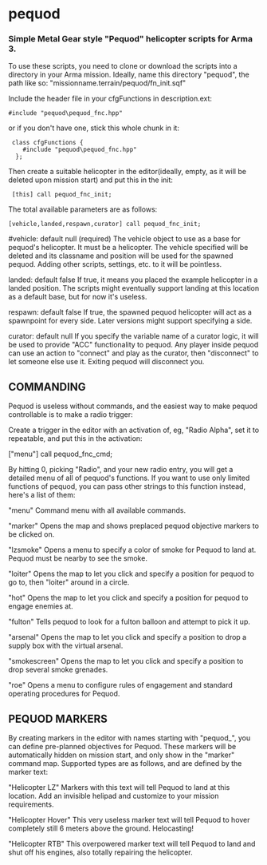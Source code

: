 # pequod
### Simple Metal Gear style "Pequod" helicopter scripts for Arma 3.

To use these scripts, you need to clone or download the scripts into a directory in your Arma mission.
Ideally, name this directory "pequod", the path like so: 
		"missionname.terrain/pequod/fn_init.sqf"

Include the header file in your cfgFunctions in description.ext:

	#include "pequod\pequod_fnc.hpp"

or if you don't have one, stick this whole chunk in it:

 	 class cfgFunctions {
	  	#include "pequod\pequod_fnc.hpp"
	  };

Then create a suitable helicopter in the editor(ideally, empty, as it will be deleted upon mission start) and put this in the init:

 	 [this] call pequod_fnc_init;

The total available parameters are as follows:

	[vehicle,landed,respawn,curator] call pequod_fnc_init;

#vehicle: default null (required)
The vehicle object to use as a base for pequod's helicopter. It must be a helicopter.
The vehicle specified will be deleted and its classname and position will be used for the spawned pequod.
Adding other scripts, settings, etc. to it will be pointless.
 
 landed: default false
 If true, it means you placed the example helicopter in a landed position.
 The scripts might eventually support landing at this location as a default base, but for now it's useless.
 
 respawn: default false
 If true, the spawned pequod helicopter will act as a spawnpoint for every side.
 Later versions might support specifying a side.
 
 curator: default null
 If you specify the variable name of a curator logic, it will be used to provide "ACC" functionality to pequod.
 Any player inside pequod can use an action to "connect" and play as the curator, then "disconnect" to let someone else use it.
 Exiting pequod will disconnect you.
 
## COMMANDING
Pequod is useless without commands, and the easiest way to make pequod controllable is to make a radio trigger:

Create a trigger in the editor with an activation of, eg, "Radio Alpha", set it to repeatable, and put this in the activation:

  ["menu"] call pequod_fnc_cmd;
 
By hitting 0, picking "Radio", and your new radio entry, you will get a detailed menu of all of pequod's functions.
If you want to use only limited functions of pequod, you can pass other strings to this function instead, here's a list of them:

"menu"        Command menu with all available commands.

"marker"      Opens the map and shows preplaced pequod objective markers to be clicked on.

"lzsmoke"     Opens a menu to specify a color of smoke for Pequod to land at. Pequod must be nearby to see the smoke.

"loiter"      Opens the map to let you click and specify a position for pequod to go to, then "loiter" around in a circle.

"hot"         Opens the map to let you click and specify a position for pequod to engage enemies at.

"fulton"      Tells pequod to look for a fulton balloon and attempt to pick it up.

"arsenal"     Opens the map to let you click and specify a position to drop a supply box with the virtual arsenal.

"smokescreen" Opens the map to let you click and specify a position to drop several smoke grenades.

"roe"         Opens a menu to configure rules of engagement and standard operating procedures for Pequod.



## PEQUOD MARKERS

By creating markers in the editor with names starting with "pequod_", you can define pre-planned objectives for Pequod.
These markers will be automatically hidden on mission start, and only show in the "marker" command map.
Supported types are as follows, and are defined by the marker text:

"Helicopter LZ"     Markers with this text will tell Pequod to land at this location. Add an invisible helipad and customize to your mission requirements.

"Helicopter Hover"  This very useless marker text will tell Pequod to hover completely still 6 meters above the ground. Helocasting!

"Helicopter RTB"    This overpowered marker text will tell Pequod to land and shut off his engines, also totally repairing the helicopter.




